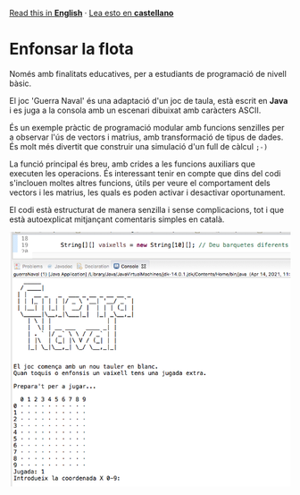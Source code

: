 [Read this in **English**](README.md) · [Lea esto en **castellano**](README.es.md)

# Enfonsar la flota

Només amb finalitats educatives, per a estudiants de programació de nivell bàsic.

El joc 'Guerra Naval' és una adaptació d'un joc de taula, està escrit en **Java** i es juga a la consola amb un escenari dibuixat amb caràcters ASCII.

És un exemple pràctic de programació modular amb funcions senzilles per a observar l'ús de vectors i matrius, amb transformació de tipus de dades. És molt més divertit que construir una simulació d'un full de càlcul `;-)`

La funció principal és breu, amb crides a les funcions auxiliars que executen les operacions. És interessant tenir en compte que dins del codi s'inclouen moltes altres funcions, útils per veure el comportament dels vectors i les matrius, les quals es poden activar i desactivar oportunament.

El codi està estructurat de manera senzilla i sense complicacions, tot i que està autoexplicat mitjançant comentaris simples en català.

![foto de pantalla](screenshot_fleet.png)
